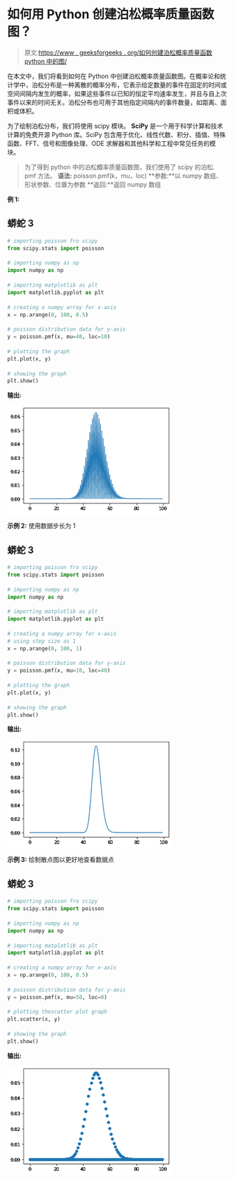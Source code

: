 # 如何用 Python 创建泊松概率质量函数图？

> 原文:[https://www . geeksforgeeks . org/如何创建泊松概率质量函数 python 中的图/](https://www.geeksforgeeks.org/how-to-create-a-poisson-probability-mass-function-plot-in-python/)

在本文中，我们将看到如何在 Python 中创建泊松概率质量函数图。在概率论和统计学中，泊松分布是一种离散的概率分布，它表示给定数量的事件在固定的时间或空间间隔内发生的概率，如果这些事件以已知的恒定平均速率发生，并且与自上次事件以来的时间无关。泊松分布也可用于其他指定间隔内的事件数量，如距离、面积或体积。

为了绘制泊松分布，我们将使用 scipy 模块。 **SciPy** 是一个用于科学计算和技术计算的免费开源 Python 库。SciPy 包含用于优化、线性代数、积分、插值、特殊函数、FFT、信号和图像处理、ODE 求解器和其他科学和工程中常见任务的模块。

> 为了得到 python 中的泊松概率质量函数图，我们使用了 scipy 的泊松. pmf 方法。
> **语法:** poisson.pmf(k，mu，loc)
> **参数:**以 numpy 数组、形状参数、位置为参数
> **返回:**返回 numpy 数组

**例 1:**

## 蟒蛇 3

```py
# importing poisson fro scipy
from scipy.stats import poisson

# importing numpy as np
import numpy as np

# importing matplotlib as plt
import matplotlib.pyplot as plt

# creating a numpy array for x-axis
x = np.arange(0, 100, 0.5)

# poisson distribution data for y-axis
y = poisson.pmf(x, mu=40, loc=10)

# plotting the graph
plt.plot(x, y)

# showing the graph
plt.show()
```

**输出:**

![](img/dbc7c5e4f722b5917df29847cf5d523b.png)

**示例 2:** 使用数据步长为 1

## 蟒蛇 3

```py
# importing poisson fro scipy
from scipy.stats import poisson

# importing numpy as np
import numpy as np

# importing matplotlib as plt
import matplotlib.pyplot as plt

# creating a numpy array for x-axis
# using step size as 1
x = np.arange(0, 100, 1)

# poisson distribution data for y-axis
y = poisson.pmf(x, mu=10, loc=40)

# plotting the graph
plt.plot(x, y)

# showing the graph
plt.show()
```

**输出:**

![](img/74ab9e08d69cc7f364b9a6a102c47b79.png)

**示例 3:** 绘制散点图以更好地查看数据点

## 蟒蛇 3

```py
# importing poisson fro scipy
from scipy.stats import poisson

# importing numpy as np
import numpy as np

# importing matplotlib as plt
import matplotlib.pyplot as plt

# creating a numpy array for x-axis
x = np.arange(0, 100, 0.5)

# poisson distribution data for y-axis
y = poisson.pmf(x, mu=50, loc=0)

# plotting thescatter plot graph
plt.scatter(x, y)

# showing the graph
plt.show()
```

**输出:**

![](img/9c3eaaffae5b79d20d16bbc6bc258387.png)